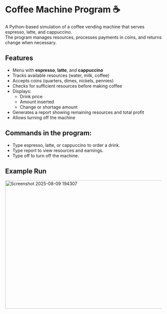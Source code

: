 # Coffee Machine Program ☕  

A Python-based simulation of a coffee vending machine that serves espresso, latte, and cappuccino.  
The program manages resources, processes payments in coins, and returns change when necessary.  

## Features
- Menu with **espresso**, **latte**, and **cappuccino**
- Tracks available resources (water, milk, coffee)
- Accepts coins (quarters, dimes, nickels, pennies)
- Checks for sufficient resources before making coffee
- Displays:
  - Drink price
  - Amount inserted
  - Change or shortage amount
- Generates a report showing remaining resources and total profit
- Allows turning off the machine

## Commands in the program:

- Type espresso, latte, or cappuccino to order a drink.
- Type report to view resources and earnings.
- Type off to turn off the machine.

## Example Run
<img width="617" height="414" alt="Screenshot 2025-08-09 194307" src="https://github.com/user-attachments/assets/132c1b43-cc22-42fd-9553-732488218477" />

